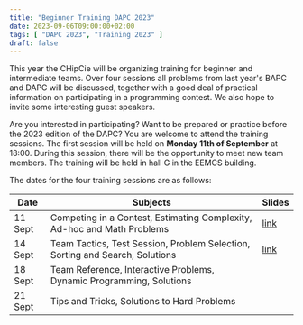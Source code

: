```yaml
---
title: "Beginner Training DAPC 2023"
date: 2023-09-06T09:00:00+02:00
tags: [ "DAPC 2023", "Training 2023" ]
draft: false
---
```


This year the CHipCie will be organizing training for beginner and intermediate teams.
Over four sessions all problems from last year's BAPC and DAPC will be discussed,
together with a good deal of practical information on participating in a programming contest.
We also hope to invite some interesting guest speakers.

Are you interested in participating? Want to be prepared or practice before the 2023 edition of the DAPC?
You are welcome to attend the training sessions.
The first session will be held on **Monday 11th of September** at 18:00. During this session, there will
be the opportunity to meet new team members. The training will be held in hall G in the EEMCS building.

The dates for the four training sessions are as follows:

| Date    | Subjects                                                                     | Slides                                 |
|---------|------------------------------------------------------------------------------|----------------------------------------|
| 11 Sept | Competing in a Contest, Estimating Complexity, Ad-hoc and Math Problems      | [link](/training/dapc23/session-1.pdf) |
| 14 Sept | Team Tactics, Test Session, Problem Selection, Sorting and Search, Solutions | [link](/training/dapc23/session-2.pdf) |
| 18 Sept | Team Reference, Interactive Problems, Dynamic Programming, Solutions         |                                        |
| 21 Sept | Tips and Tricks, Solutions to Hard Problems                                  |                                        |
